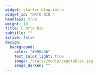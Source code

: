 ```yaml
---
widget: starter.blog.intro
widget_id: "ORTO BIO "
headless: true
weight: 10
title: 🍅 Orto Bio
subtitle: ""
active: false
design:
  background:
    color: "#090a0b"
    text_color_light: true
    image: /static/media/vegetables.jpg
    image_darken: ""
---
```

